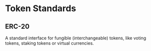 # Token Standards

## ERC-20
A standard interface for fungible (interchangeable) tokens, like voting tokens, staking tokens or virtual currencies.
